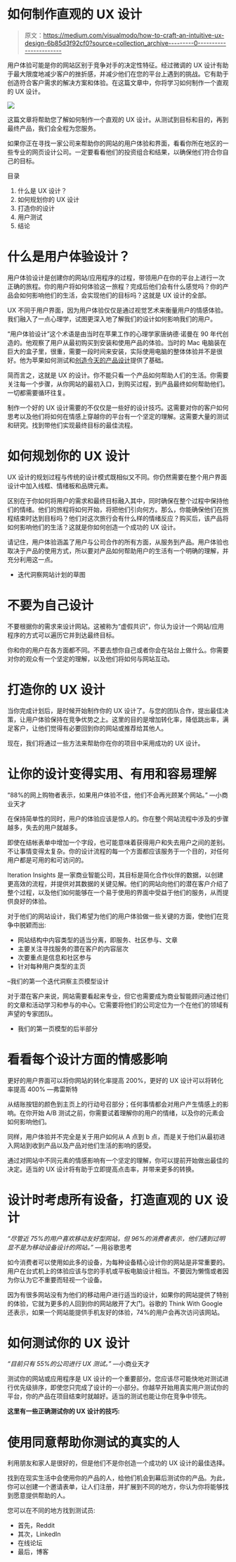 # 如何制作直观的 UX 设计

> 原文：<https://medium.com/visualmodo/how-to-craft-an-intuitive-ux-design-6b85d3f92cf0?source=collection_archive---------0----------------------->

用户体验可能是你的网站区别于竞争对手的决定性特征。经过微调的 UX 设计有助于最大限度地减少客户的挫折感，并减少他们在您的平台上遇到的挑战。它有助于创造符合客户需求的解决方案和体验。在这篇文章中，你将学习如何制作一个直观的 UX 设计。

![](img/b5bb3ca20dbae3632cec751d6eb990a4.png)

这篇文章将帮助您了解如何制作一个直观的 UX 设计。从测试到目标和目的，再到最终产品，我们会全程为您服务。

如果你正在寻找一家公司来帮助你的网站的用户体验和界面，看看你所在地区的一些专业的网页设计公司。一定要看看他们的投资组合和结果，以确保他们符合你自己的目标。

目录

1.  什么是 UX 设计？
2.  如何规划你的 UX 设计
3.  打造你的设计
4.  用户测试
5.  结论

# 什么是用户体验设计？

用户体验设计是创建你的网站/应用程序的过程，带领用户在你的平台上进行一次正确的旅程。你的用户将如何体验这一旅程？完成后他们会有什么感觉吗？你的产品会如何影响他们的生活，会实现他们的目标吗？这就是 UX 设计的全部。

UX 不同于用户界面，因为用户体验仅仅是通过视觉艺术来衡量用户的情感体验。我们融入了一点心理学，试图更深入地了解我们的设计如何影响我们的用户。

“用户体验设计”这个术语是由当时在苹果工作的心理学家唐纳德·诺曼在 90 年代创造的。他观察了用户从最初购买到安装和使用产品的体验。当时的 Mac 电脑装在巨大的盒子里，很重，需要一段时间来安装，实际使用电脑的整体体验并不是很好。他为苹果如何测试和[创造今天的产品设计](https://visualmodo.com/5-reasons-use-videos-online-marketing/)提供了基础。

简而言之，这就是 UX 的设计。你不能只看一个产品如何帮助人们的生活。你需要关注每一个步骤，从你网站的最初入口，到购买过程，到产品最终如何帮助他们。一切都需要循环往复。

制作一个好的 UX 设计需要的不仅仅是一些好的设计技巧。这需要对你的客户如何思考以及他们将如何在情感上穿越你的平台有一个坚定的理解。这需要大量的测试和研究。找到带他们实现最终目标的最佳流程。

# 如何规划你的 UX 设计

UX 设计的规划过程与传统的设计模式既相似又不同。你仍然需要在整个用户界面设计中加入线框、情绪板和品牌元素。

区别在于你如何将用户的需求和最终目标融入其中，同时确保在整个过程中保持他们的情绪。他们的旅程将如何开始，将把他们引向何方。那么，你能确保他们在旅程结束时达到目标吗？他们对这次旅行会有什么样的情绪反应？购买后，该产品将如何影响他们的生活？这就是你如何创造一个成功的 UX 设计。

请记住，用户体验涵盖了用户与公司合作的所有方面，从服务到产品。用户体验也取决于产品的使用方式，所以要对产品如何帮助用户的生活有一个明确的理解，并充分利用这一点。

*   迭代洞察网站计划的草图

# 不要为自己设计

不要根据你的需求来设计网站。这被称为“虚假共识”，你认为设计一个网站/应用程序的方式可以遍历它并到达最终目标。

你和你的用户在各方面都不同。不要去想你自己或者你会在站台上做什么。你需要对你的观众有一个坚定的理解，以及他们将如何与网站互动。

# 打造你的 UX 设计

当你完成计划后，是时候开始制作你的 UX 设计了。与您的团队合作，提出最佳决策，让用户体验保持在竞争优势之上。这里的目的是增加转化率，降低跳出率，满足客户，让他们觉得有必要回到你的网站或推荐给其他人。

现在，我们将通过一些方法来帮助你在你的项目中采用成功的 UX 设计。

# 让你的设计变得实用、有用和容易理解

“88%的网上购物者表示，如果用户体验不佳，他们不会再光顾某个网站。” —小商业天才

在保持简单性的同时，用户的体验应该是惊人的。你在整个网站流程中涉及的步骤越多，失去的用户就越多。

即使在结帐表单中增加一个字段，也可能意味着获得用户和失去用户之间的差别。不让事情变得太复杂。你的设计流程的每一个方面都应该服务于一个目的，对任何用户都是可用的和可访问的。

Iteration Insights 是一家商业智能公司，其目标是简化合作伙伴的数据，以创建更高效的流程，并提供对其数据的关键见解。他们的网站向他们的潜在客户介绍了整个过程，以及他们如何能够在一个易于使用的界面中受益于他们的服务，从而提供良好的体验。

对于他们的网站设计，我们希望为他们的用户体验做一些关键的方面，使他们在竞争中脱颖而出:

*   网站结构中内容类型的适当分离，即服务、社区参与、文章
*   主要关注寻找服务的潜在客户的内容层次
*   次要重点是信息和社区参与
*   针对每种用户类型的主页

–我们的第一个迭代洞察主页模型设计

对于潜在客户来说，网站需要看起来专业，但它也需要成为商业智能顾问通过他们的文章和活动学习和参与的中心。它需要将他们的公司定位为一个在他们的领域有声望的专家团队。

*   我们的第一页模型的后半部分

# 看看每个设计方面的情感影响

更好的用户界面可以将你网站的转化率提高 200%，更好的 UX 设计可以将转化率提高 400% —弗雷斯特

从结账按钮的颜色到主页上的行动号召部分；任何事情都会对用户产生情感上的影响。在你开始 A/B 测试之前，你需要试着理解你的用户的情绪，以及你的元素会如何影响他们。

同样，用户体验并不完全是关于用户如何从 A 点到 b 点，而是关于他们从最初进入网站到收到产品以及产品对他们生活的影响的感受。

通过对网站中不同元素的情感影响有一个坚定的理解，你可以提前开始做出最佳的决定。适当的 UX 设计将有助于立即提高点击率，并带来更多的转换。

# 设计时考虑所有设备，打造直观的 UX 设计

*“尽管近 75%的用户喜欢移动友好型网站，但 96%的消费者表示，他们遇到过明显不是为移动设备设计的网站。”* —用谷歌思考

如今消费者可以使用如此多的设备，为每种设备精心设计你的网站是非常重要的。用户在台式机上的体验应该与您的手机或平板电脑设计相当。不要因为懒惰或者因为你认为它不重要而轻视一个设备。

因为有很多网站没有为他们的移动用户进行适当的设计，如果你的网站提供了特别的体验，它就为更多的人回到你的网站敞开了大门。谷歌的 Think With Google 还表示，如果一个网站能提供手机友好的体验，74%的用户会再次访问该网站。

# 如何测试你的 UX 设计

*“目前只有 55%的公司进行 UX 测试。”* —小商业天才

测试你的网站或应用程序是 UX 设计的一个重要部分。您应该尽可能快地对测试进行优先级排序，即使您只完成了设计的一小部分。你越早开始用真实用户测试你的平台，你的产品在项目结束时就越好。适当的测试也能让你在竞争中领先。

**这里有一些正确测试你的 UX 设计的技巧:**

# 使用同意帮助你测试的真实的人

利用朋友和家人是很好的，但是他们不是你创造一个成功的 UX 设计的最佳选择。

找到在现实生活中会使用你的产品的人，给他们机会到幕后测试你的产品。为此，你可以创建一个邀请表单，让人们注册，并扩展到不同的地方，你认为你将能够找到愿意提供帮助的人。

您可以在不同的地方找到测试员:

*   首先，Reddit
*   其次，LinkedIn
*   在线论坛
*   最后，博客